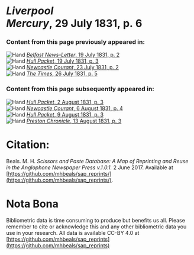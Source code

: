 # *Liverpool Mercury*, 29 July 1831, p. 6  
  
### Content from this page previously appeared in:  
![Hand](http://scissorsandpaste.net/wp-content/uploads/2017/06/smallhandpointer.png) [*Belfast News-Letter*, 19 July 1831, p. 2](https://mhbeals.github.io/sap_html/Belfast-News-Letter/Belfast-News-Letter-19-July-1831-p-2)  
![Hand](http://scissorsandpaste.net/wp-content/uploads/2017/06/smallhandpointer.png) [*Hull Packet*, 19 July 1831, p. 3](https://mhbeals.github.io/sap_html/Hull-Packet/Hull-Packet-19-July-1831-p-3)  
![Hand](http://scissorsandpaste.net/wp-content/uploads/2017/06/smallhandpointer.png) [*Newcastle Courant*, 23 July 1831, p. 2](https://mhbeals.github.io/sap_html/Newcastle-Courant/Newcastle-Courant-23-July-1831-p-2)  
![Hand](http://scissorsandpaste.net/wp-content/uploads/2017/06/smallhandpointer.png) [*The Times*, 26 July 1831, p. 5](https://mhbeals.github.io/sap_html/The-Times/The-Times-26-July-1831-p-5)  
  
### Content from this page subsequently appeared in:  
![Hand](http://scissorsandpaste.net/wp-content/uploads/2017/06/smallhandpointer.png) [*Hull Packet*, 2 August 1831, p. 3](https://mhbeals.github.io/sap_html/Hull-Packet/Hull-Packet-2-August-1831-p-3)  
![Hand](http://scissorsandpaste.net/wp-content/uploads/2017/06/smallhandpointer.png) [*Newcastle Courant*, 6 August 1831, p. 4](https://mhbeals.github.io/sap_html/Newcastle-Courant/Newcastle-Courant-6-August-1831-p-4)  
![Hand](http://scissorsandpaste.net/wp-content/uploads/2017/06/smallhandpointer.png) [*Hull Packet*, 9 August 1831, p. 3](https://mhbeals.github.io/sap_html/Hull-Packet/Hull-Packet-9-August-1831-p-3)  
![Hand](http://scissorsandpaste.net/wp-content/uploads/2017/06/smallhandpointer.png) [*Preston Chronicle*, 13 August 1831, p. 3](https://mhbeals.github.io/sap_html/Preston-Chronicle/Preston-Chronicle-13-August-1831-p-3)  


# Citation: 

Beals. M. H. *Scissors and Paste Database: A Map of Reprinting and Reuse in the Anglophone Newspaper Press v.1.0.1.* 2 June 2017. Available at [https://github.com/mhbeals/sap_reprints/](https://github.com/mhbeals/sap_reprints/). 

# Nota Bona

Bibliometric data is time consuming to produce but benefits us all. Please remember to cite or acknowledge this and any other bibliometric data you use in your research. All data is available CC-BY 4.0 at [https://github.com/mhbeals/sap_reprints](https://github.com/mhbeals/sap_reprints)